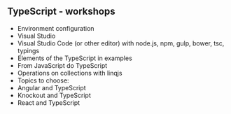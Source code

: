 ## TypeScript - workshops

- Environment configuration
 - Visual Studio
 - Visual Studio Code (or other editor) with node.js, npm, gulp, bower, tsc, typings
- Elements of the TypeScript in examples
- From JavaScript do TypeScript
- Operations on collections with linqjs
- Topics to choose:
 - Angular and TypeScript
 - Knockout and TypeScript
 - React and TypeScript